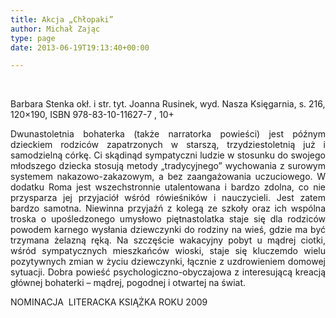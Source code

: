 ```yaml
---
title: Akcja „Chłopaki”
author: Michał Zając
type: page
date: 2013-06-19T19:13:40+00:00

---
```

&nbsp;

Barbara Stenka okł. i str. tyt. Joanna Rusinek, wyd. Nasza Księgarnia, s. 216, 120&#215;190, ISBN 978-83-10-11627-7 , 10+

<p style="text-align: justify;">
  Dwunastoletnia bohaterka (także narratorka powieści) jest późnym dzieckiem rodziców zapatrzonych w starszą, trzydziestoletnią już i samodzielną córkę. Ci skądinąd sympatyczni ludzie w stosunku do swojego młodszego dziecka stosują metody „tradycyjnego” wychowania z surowym systemem nakazowo-zakazowym, a bez zaangażowania uczuciowego. W dodatku Roma jest wszechstronnie utalentowana i bardzo zdolna, co nie przysparza jej przyjaciół wśród rówieśników i nauczycieli. Jest zatem bardzo samotna. Niewinna przyjaźń z kolegą ze szkoły oraz ich wspólna troska o upośledzonego umysłowo piętnastolatka staje się dla rodziców powodem karnego wysłania dziewczynki do rodziny na wieś, gdzie ma być trzymana żelazną ręką. Na szczęście wakacyjny pobyt u mądrej ciotki, wśród sympatycznych mieszkańców wioski, staje się kluczemdo wielu pozytywnych zmian w życiu dziewczynki, łącznie z uzdrowieniem domowej sytuacji. Dobra powieść psychologiczno-obyczajowa z interesującą kreacją głównej bohaterki – mądrej, pogodnej i otwartej na świat.
</p>

NOMINACJA  LITERACKA KSIĄŻKA ROKU 2009